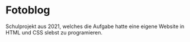 # Fotoblog
Schulprojekt aus 2021, welches die Aufgabe hatte eine eigene Website in HTML und CSS slebst zu programieren.
